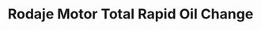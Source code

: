 ---
title: "Rodaje Motor Total Rapid Oil Change"
url: /villaviciosa-de-odon/rodaje-motor-total-rapid-oil-change/
shop: reparación de automóviles
---